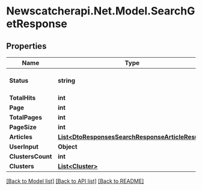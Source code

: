 # Newscatcherapi.Net.Model.SearchGetResponse

## Properties

Name | Type | Description | Notes
------------ | ------------- | ------------- | -------------
**Status** | **string** |  | [optional] [default to "ok"]
**TotalHits** | **int** |  | 
**Page** | **int** |  | 
**TotalPages** | **int** |  | 
**PageSize** | **int** |  | 
**Articles** | [**List&lt;DtoResponsesSearchResponseArticleResult&gt;**](DtoResponsesSearchResponseArticleResult.md) |  | 
**UserInput** | **Object** |  | 
**ClustersCount** | **int** |  | 
**Clusters** | [**List&lt;Cluster&gt;**](Cluster.md) |  | 

[[Back to Model list]](../README.md#documentation-for-models) [[Back to API list]](../README.md#documentation-for-api-endpoints) [[Back to README]](../README.md)

